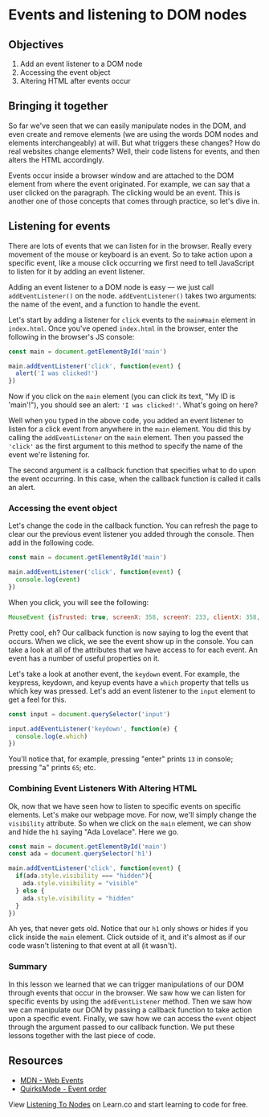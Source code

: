 # Events and listening to DOM nodes

## Objectives

1. Add an event listener to a DOM node
2. Accessing the event object
3. Altering HTML after events occur

## Bringing it together

So far we've seen that we can easily manipulate nodes in the DOM, and even create and remove elements (we are using the words DOM nodes and elements interchangeably) at will. But what triggers these changes?  How do real websites change elements?  Well, their code listens for events, and then alters the HTML accordingly.

Events occur inside a browser window and are attached to the DOM element from where the event originated.  For example, we can say that a user clicked on the paragraph.  The clicking would be an event.  This is another one of those concepts that comes through practice, so let's dive in.

## Listening for events

There are lots of events that we can listen for in the browser.  Really every movement of the mouse or keyboard is an event.  So to take action upon a specific event, like a mouse click occurring we first need to tell JavaScript to listen for it by adding an event listener.   

Adding an event listener to a DOM node is easy — we just call `addEventListener()` on the node. `addEventListener()` takes two arguments: the name of the event, and a function to handle the event.

Let's start by adding a listener for `click` events to the `main#main` element in `index.html`. Once you've opened `index.html` in the browser, enter the following in the browser's JS console:

```js
const main = document.getElementById('main')

main.addEventListener('click', function(event) {
  alert('I was clicked!')
})
```

Now if you click on the `main` element (you can click its text, "My ID is 'main'!"), you should see an alert: `'I was clicked!'`. What's going on here?

Well when you typed in the above code, you added an event listener to listen for a click event from anywhere in the `main` element.  You did this by calling the `addEventListener` on the `main` element.  Then you passed the `'click'` as the first argument to this method to specify the name of the event we're listening for.  

The second argument is a callback function that specifies what to do upon the event occurring. In this case, when the callback function is called it calls an alert.   

### Accessing the event object

Let's change the code in the callback function.  You can refresh the page to clear our the previous event listener you added through the console.  Then add in the following code.  

```js
const main = document.getElementById('main')

main.addEventListener('click', function(event) {
  console.log(event)
})

```

When you click, you will see the following:

```js
MouseEvent {isTrusted: true, screenX: 358, screenY: 233, clientX: 358, clientY: 112, …}
```

Pretty cool, eh?  Our callback function is now saying to log the event that occurs.  When we click, we see the event show up in the console.  You can take a look at all of the attributes that we have access to for each event.  An  event has a number of useful properties on it.

Let's take a look at another event, the `keydown` event.  For example, the keypress, keydown, and keyup events have a `which` property that tells us which key was pressed. Let's add an event listener to the `input` element to get a feel for this.

```js
const input = document.querySelector('input')

input.addEventListener('keydown', function(e) {
  console.log(e.which)
})
```

You'll notice that, for example, pressing "enter" prints `13` in console; pressing "a" prints `65`; etc.

### Combining Event Listeners With Altering HTML

Ok, now that we have seen how to listen to specific events on specific elements.  Let's make our webpage move.  For now, we'll simply change the `visibility` attribute.  So when we click on the `main` element, we can show and hide the `h1` saying "Ada Lovelace".  Here we go.  

```js
const main = document.getElementById('main')
const ada = document.querySelector('h1')

main.addEventListener('click', function(event) {
  if(ada.style.visibility === "hidden"){
    ada.style.visibility = "visible"
  } else {
    ada.style.visibility = "hidden"
  }
})
```

Ah yes, that never gets old.  Notice that our `h1` only shows or hides if you click inside the `main` element.  Click outside of it, and it's almost as if our code wasn't listening to that event at all (it wasn't).    

### Summary

In this lesson we learned that we can trigger manipulations of our DOM through events that occur in the browser.  We saw how we can listen for specific events by using the `addEventListener` method.  Then we saw how we can manipulate our DOM by passing a callback function to take action upon a specific event.  Finally, we saw how we can access the `event` object through the argument passed to our callback function.  We put these lessons together with the last piece of code.   


## Resources

- [MDN - Web Events](https://developer.mozilla.org/en-US/docs/Web/Events)
- [QuirksMode - Event order](http://www.quirksmode.org/js/events_order.html)

<p class='util--hide'>View <a href='https://learn.co/lessons/events-and-eventListeners'>Listening To Nodes</a> on Learn.co and start learning to code for free.</p>
